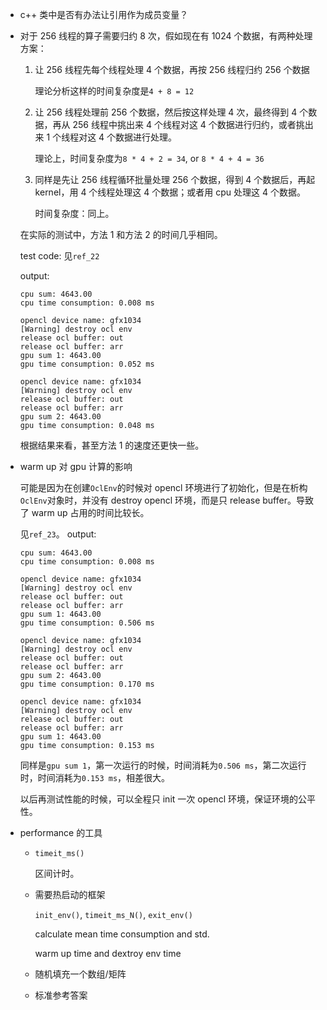* c++ 类中是否有办法让引用作为成员变量？

* 对于 256 线程的算子需要归约 8 次，假如现在有 1024 个数据，有两种处理方案：

    1. 让 256 线程先每个线程处理 4 个数据，再按 256 线程归约 256 个数据

        理论分析这样的时间复杂度是`4 + 8 = 12 `

    2. 让 256 线程处理前 256 个数据，然后按这样处理 4 次，最终得到 4 个数据，再从 256 线程中挑出来 4 个线程对这 4 个数据进行归约，或者挑出来 1 个线程对这 4 个数据进行处理。

        理论上，时间复杂度为`8 * 4 + 2 = 34`, or `8 * 4 + 4 = 36`

    3. 同样是先让 256 线程循环批量处理 256 个数据，得到 4 个数据后，再起 kernel，用 4 个线程处理这 4 个数据；或者用 cpu 处理这 4 个数据。

        时间复杂度：同上。

    在实际的测试中，方法 1 和方法 2 的时间几乎相同。

    test code: 见`ref_22`

    output:

    ```
    cpu sum: 4643.00
    cpu time consumption: 0.008 ms

    opencl device name: gfx1034
    [Warning] destroy ocl env
    release ocl buffer: out
    release ocl buffer: arr
    gpu sum 1: 4643.00
    gpu time consumption: 0.052 ms

    opencl device name: gfx1034
    [Warning] destroy ocl env
    release ocl buffer: out
    release ocl buffer: arr
    gpu sum 2: 4643.00
    gpu time consumption: 0.048 ms
    ```

    根据结果来看，甚至方法 1 的速度还更快一些。

* warm up 对 gpu 计算的影响

    可能是因为在创建`OclEnv`的时候对 opencl 环境进行了初始化，但是在析构`OclEnv`对象时，并没有 destroy opencl 环境，而是只 release buffer。导致了 warm up 占用的时间比较长。

    见`ref_23`。 output:

    ```
    cpu sum: 4643.00
    cpu time consumption: 0.008 ms

    opencl device name: gfx1034
    [Warning] destroy ocl env
    release ocl buffer: out
    release ocl buffer: arr
    gpu sum 1: 4643.00
    gpu time consumption: 0.506 ms

    opencl device name: gfx1034
    [Warning] destroy ocl env
    release ocl buffer: out
    release ocl buffer: arr
    gpu sum 2: 4643.00
    gpu time consumption: 0.170 ms

    opencl device name: gfx1034
    [Warning] destroy ocl env
    release ocl buffer: out
    release ocl buffer: arr
    gpu sum 1: 4643.00
    gpu time consumption: 0.153 ms
    ```

    同样是`gpu sum 1`，第一次运行的时候，时间消耗为`0.506 ms`，第二次运行时，时间消耗为`0.153 ms`，相差很大。

    以后再测试性能的时候，可以全程只 init 一次 opencl 环境，保证环境的公平性。

* performance 的工具

    * `timeit_ms()`

        区间计时。

    * 需要热启动的框架

        `init_env()`, `timeit_ms_N()`, `exit_env()`

        calculate mean time consumption and std.

        warm up time and dextroy env time

    * 随机填充一个数组/矩阵

    * 标准参考答案